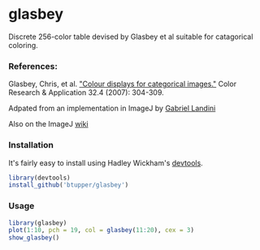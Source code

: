 # glasbey

Discrete 256-color table devised by Glasbey et al suitable for catagorical coloring.

### References:

Glasbey, Chris, et al. ["Colour displays for categorical images."](http://onlinelibrary.wiley.com/doi/10.1002/col.20327/abstract) Color Research & Application 32.4 (2007): 304-309.

Adpated from an implementation in ImageJ by [Gabriel Landini](http://www.dentistry.bham.ac.uk/landinig/software/software.html)

Also on the ImageJ [wiki](http://imagej.net/Glasbey)

### Installation

It's fairly easy to install using Hadley Wickham's [devtools](http://cran.r-project.org/web/packages/devtools/index.html).

```r
library(devtools)
install_github('btupper/glasbey')
```

### Usage

```r
library(glasbey)
plot(1:10, pch = 19, col = glasbey(11:20), cex = 3)
show_glasbey()
```

